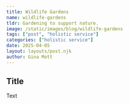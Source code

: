 ```yaml
---
title: Wildlife Gardens
name: wildlife-gardens
tldr: Gardening to support nature.
image: /static/images/blog/wildlife-gardens
tags: ["post", "holistic service"]
categories: ["holistic service"]
date: 2025-04-05
layout: layouts/post.njk
author: Gina Mott
---
```


## **Title**

Text
